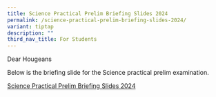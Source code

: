 ```yaml
---
title: Science Practical Prelim Briefing Slides 2024
permalink: /science-practical-prelim-briefing-slides-2024/
variant: tiptap
description: ""
third_nav_title: For Students
---
```

<p>Dear Hougeans</p>
<p>Below is the briefing slide for the Science practical prelim examination.</p>
<p><a href="/files/Science_Practical_Prelim_Briefing_Slides_2024.pdf" rel="noopener nofollow" target="_blank">Science Practical Prelim Briefing Slides 2024</a>
</p>